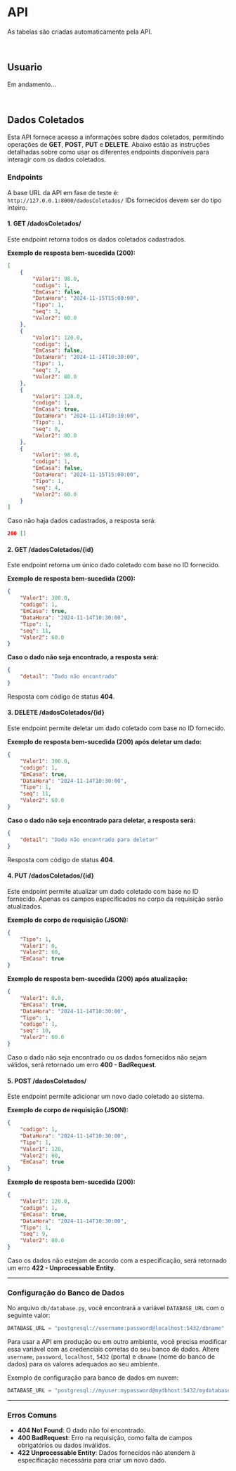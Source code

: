 # API

As tabelas são criadas automaticamente pela API.

<br/>

## Usuario

Em andamento...

<br/>

## Dados Coletados

Esta API fornece acesso a informações sobre dados coletados, permitindo operações de **GET**, **POST**, **PUT** e **DELETE**. Abaixo estão as instruções detalhadas sobre como usar os diferentes endpoints disponíveis para interagir com os dados coletados.

### Endpoints

A base URL da API em fase de teste é:  
`http://127.0.0.1:8000/dadosColetados/`
IDs fornecidos devem ser do tipo inteiro.
#### 1. **GET /dadosColetados/**

Este endpoint retorna todos os dados coletados cadastrados.

**Exemplo de resposta bem-sucedida (200):**
```json
[
    {
        "Valor1": 98.0,
        "codigo": 1,
        "EmCasa": false,
        "DataHora": "2024-11-15T15:00:00",
        "Tipo": 1,
        "seq": 3,
        "Valor2": 60.0
    },
    {
        "Valor1": 120.0,
        "codigo": 1,
        "EmCasa": false,
        "DataHora": "2024-11-14T10:30:00",
        "Tipo": 1,
        "seq": 7,
        "Valor2": 80.0
    },
    {
        "Valor1": 120.0,
        "codigo": 1,
        "EmCasa": true,
        "DataHora": "2024-11-14T10:30:00",
        "Tipo": 1,
        "seq": 8,
        "Valor2": 80.0
    },
    {
        "Valor1": 98.0,
        "codigo": 1,
        "EmCasa": false,
        "DataHora": "2024-11-15T15:00:00",
        "Tipo": 1,
        "seq": 4,
        "Valor2": 60.0
    }
]
```

Caso não haja dados cadastrados, a resposta será:
```json
200 []
```

#### 2. **GET /dadosColetados/{id}**

Este endpoint retorna um único dado coletado com base no ID fornecido.

**Exemplo de resposta bem-sucedida (200):**
```json
{
    "Valor1": 300.0,
    "codigo": 1,
    "EmCasa": true,
    "DataHora": "2024-11-14T10:30:00",
    "Tipo": 1,
    "seq": 11,
    "Valor2": 60.0
}
```

**Caso o dado não seja encontrado, a resposta será:**
```json
{
    "detail": "Dado não encontrado"
}
```
Resposta com código de status **404**.

#### 3. **DELETE /dadosColetados/{id}**

Este endpoint permite deletar um dado coletado com base no ID fornecido.

**Exemplo de resposta bem-sucedida (200) após deletar um dado:**
```json
{
    "Valor1": 300.0,
    "codigo": 1,
    "EmCasa": true,
    "DataHora": "2024-11-14T10:30:00",
    "Tipo": 1,
    "seq": 11,
    "Valor2": 60.0
}
```

**Caso o dado não seja encontrado para deletar, a resposta será:**
```json
{
    "detail": "Dado não encontrado para deletar"
}
```
Resposta com código de status **404**.

#### 4. **PUT /dadosColetados/{id}**

Este endpoint permite atualizar um dado coletado com base no ID fornecido. Apenas os campos especificados no corpo da requisição serão atualizados.

**Exemplo de corpo de requisição (JSON):**
```json
{
    "Tipo": 1,
    "Valor1": 0,
    "Valor2": 60,
    "EmCasa": true
}
```

**Exemplo de resposta bem-sucedida (200) após atualização:**
```json
{
    "Valor1": 0.0,
    "EmCasa": true,
    "DataHora": "2024-11-14T10:30:00",
    "Tipo": 1,
    "codigo": 1,
    "seq": 10,
    "Valor2": 60.0
}
```

Caso o dado não seja encontrado ou os dados fornecidos não sejam válidos, será retornado um erro **400 - BadRequest**.

#### 5. **POST /dadosColetados/**

Este endpoint permite adicionar um novo dado coletado ao sistema.

**Exemplo de corpo de requisição (JSON):**
```json
{
    "codigo": 1,
    "DataHora": "2024-11-14T10:30:00",
    "Tipo": 1,
    "Valor1": 120,
    "Valor2": 80,
    "EmCasa": true
}
```

**Exemplo de resposta bem-sucedida (200):**
```json
{
    "Valor1": 120.0,
    "codigo": 1,
    "EmCasa": true,
    "DataHora": "2024-11-14T10:30:00",
    "Tipo": 1,
    "seq": 9,
    "Valor2": 80.0
}
```

Caso os dados não estejam de acordo com a especificação, será retornado um erro **422 - Unprocessable Entity**.

---

### Configuração do Banco de Dados

No arquivo `db/database.py`, você encontrará a variável `DATABASE_URL` com o seguinte valor:

```python
DATABASE_URL = "postgresql://username:password@localhost:5432/dbname"
```

Para usar a API em produção ou em outro ambiente, você precisa modificar essa variável com as credenciais corretas do seu banco de dados. Altere `username`, `password`, `localhost`, `5432` (porta) e `dbname` (nome do banco de dados) para os valores adequados ao seu ambiente.

Exemplo de configuração para banco de dados em nuvem:

```python
DATABASE_URL = "postgresql://myuser:mypassword@mydbhost:5432/mydatabase"
```

---

### Erros Comuns

- **404 Not Found**: O dado não foi encontrado.
- **400 BadRequest**: Erro na requisição, como falta de campos obrigatórios ou dados inválidos.
- **422 Unprocessable Entity**: Dados fornecidos não atendem à especificação necessária para criar um novo dado.
